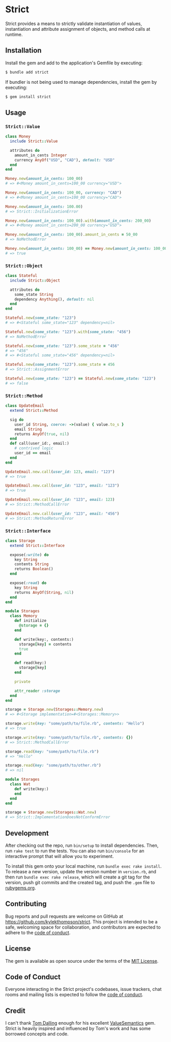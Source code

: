 # Strict

Strict provides a means to strictly validate instantiation of values, instantiation and attribute assignment of objects, and method calls at runtime.

## Installation

Install the gem and add to the application's Gemfile by executing:

```sh
$ bundle add strict
```

If bundler is not being used to manage dependencies, install the gem by executing:

```sh
$ gem install strict
```

## Usage

### `Strict::Value`

```rb
class Money
  include Strict::Value

  attributes do
    amount_in_cents Integer
    currency AnyOf("USD", "CAD"), default: "USD"
  end
end

Money.new(amount_in_cents: 100_00)
# => #<Money amount_in_cents=100_00 currency="USD">

Money.new(amount_in_cents: 100_00, currency: "CAD")
# => #<Money amount_in_cents=100_00 currency="CAD">

Money.new(amount_in_cents: 100.00)
# => Strict::InitializationError

Money.new(amount_in_cents: 100_00).with(amount_in_cents: 200_00)
# => #<Money amount_in_cents=200_00 currency="USD">

Money.new(amount_in_cents: 100_00).amount_in_cents = 50_00
# => NoMethodError

Money.new(amount_in_cents: 100_00) == Money.new(amount_in_cents: 100_00)
# => true
```

### `Strict::Object`

```rb
class Stateful
  include Strict::Object

  attributes do
    some_state String
    dependency Anything(), default: nil
  end
end

Stateful.new(some_state: "123")
# => #<Stateful some_state="123" dependency=nil>

Stateful.new(some_state: "123").with(some_state: "456")
# => NoMethodError

Stateful.new(some_state: "123").some_state = "456"
# => "456"
# => #<Stateful some_state="456" dependency=nil>

Stateful.new(some_state: "123").some_state = 456
# => Strict::AssignmentError

Stateful.new(some_state: "123") == Stateful.new(some_state: "123")
# => false
```

### `Strict::Method`

```rb
class UpdateEmail
  extend Strict::Method

  sig do
    user_id String, coerce: ->(value) { value.to_s }
    email String
    returns AnyOf(true, nil)
  end
  def call(user_id:, email:)
    # contrived logic
    user_id == email
  end
end

UpdateEmail.new.call(user_id: 123, email: "123")
# => true

UpdateEmail.new.call(user_id: "123", email: "123")
# => true

UpdateEmail.new.call(user_id: "123", email: 123)
# => Strict::MethodCallError

UpdateEmail.new.call(user_id: "123", email: "456")
# => Strict::MethodReturnError
```

### `Strict::Interface`

```rb
class Storage
  extend Strict::Interface

  expose(:write) do
    key String
    contents String
    returns Boolean()
  end

  expose(:read) do
    key String
    returns AnyOf(String, nil)
  end
end

module Storages
  class Memory
    def initialize
      @storage = {}
    end

    def write(key:, contents:)
      storage[key] = contents
      true
    end

    def read(key:)
      storage[key]
    end

    private

    attr_reader :storage
  end
end

storage = Storage.new(Storages::Memory.new)
# => #<Storage implementation=#<Storages::Memory>>

storage.write(key: "some/path/to/file.rb", contents: "Hello")
# => true

storage.write(key: "some/path/to/file.rb", contents: {})
# => Strict::MethodCallError

storage.read(key: "some/path/to/file.rb")
# => "Hello"

storage.read(key: "some/path/to/other.rb")
# => nil

module Storages
  class Wat
    def write(key:)
    end
  end
end

storage = Storage.new(Storages::Wat.new)
# => Strict::ImplementationDoesNotConformError
```

## Development

After checking out the repo, run `bin/setup` to install dependencies. Then, run `rake test` to run the tests. You can also run `bin/console` for an interactive prompt that will allow you to experiment.

To install this gem onto your local machine, run `bundle exec rake install`. To release a new version, update the version number in `version.rb`, and then run `bundle exec rake release`, which will create a git tag for the version, push git commits and the created tag, and push the `.gem` file to [rubygems.org](https://rubygems.org).

## Contributing

Bug reports and pull requests are welcome on GitHub at https://github.com/kylekthompson/strict. This project is intended to be a safe, welcoming space for collaboration, and contributors are expected to adhere to the [code of conduct](https://github.com/kylekthompson/strict/blob/main/CODE_OF_CONDUCT.md).

## License

The gem is available as open source under the terms of the [MIT License](https://opensource.org/licenses/MIT).

## Code of Conduct

Everyone interacting in the Strict project's codebases, issue trackers, chat rooms and mailing lists is expected to follow the [code of conduct](https://github.com/kylekthompson/strict/blob/main/CODE_OF_CONDUCT.md).

## Credit

I can't thank [Tom Dalling](https://github.com/tomdalling) enough for his excellent [ValueSemantics](https://github.com/tomdalling/value_semantics) gem. Strict is heavily inspired and influenced by Tom's work and has some borrowed concepts and code.
